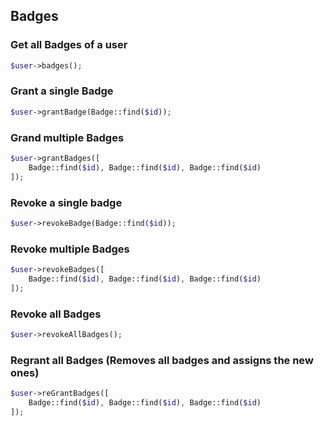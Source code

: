 ## Badges

### Get all Badges of a user
```php
$user->badges();
```

### Grant a single Badge
```php
$user->grantBadge(Badge::find($id));
```

### Grand multiple Badges
```php
$user->grantBadges([
    Badge::find($id), Badge::find($id), Badge::find($id)
]);
```

### Revoke a single badge
```php
$user->revokeBadge(Badge::find($id));
```

### Revoke multiple Badges
```php
$user->revokeBadges([
    Badge::find($id), Badge::find($id), Badge::find($id)
]);
```

### Revoke all Badges
```php
$user->revokeAllBadges();
```

### Regrant all Badges **(Removes all badges and assigns the new ones)**
```php
$user->reGrantBadges([
    Badge::find($id), Badge::find($id), Badge::find($id)
]);
```
